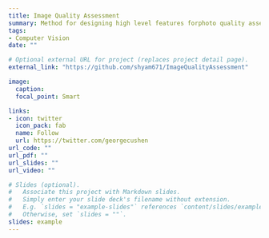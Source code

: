 ```yaml
---
title: Image Quality Assessment
summary: Method for designing high level features forphoto quality assessment.
tags:
- Computer Vision
date: ""

# Optional external URL for project (replaces project detail page).
external_link: "https://github.com/shyam671/ImageQualityAssessment"

image:
  caption: 
  focal_point: Smart

links:
- icon: twitter
  icon_pack: fab
  name: Follow
  url: https://twitter.com/georgecushen
url_code: ""
url_pdf: ""
url_slides: ""
url_video: ""

# Slides (optional).
#   Associate this project with Markdown slides.
#   Simply enter your slide deck's filename without extension.
#   E.g. `slides = "example-slides"` references `content/slides/example-slides.md`.
#   Otherwise, set `slides = ""`.
slides: example
---
```

